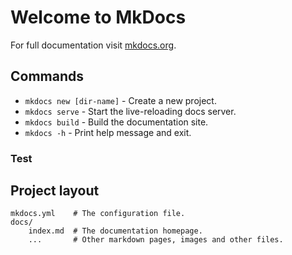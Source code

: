 # Welcome to MkDocs

For full documentation visit [mkdocs.org](https://www.mkdocs.org).

## Commands

- `mkdocs new [dir-name]` - Create a new project.
- `mkdocs serve` - Start the live-reloading docs server.
- `mkdocs build` - Build the documentation site.
- `mkdocs -h` - Print help message and exit.

### Test

## Project layout

    mkdocs.yml    # The configuration file.
    docs/
        index.md  # The documentation homepage.
        ...       # Other markdown pages, images and other files.
